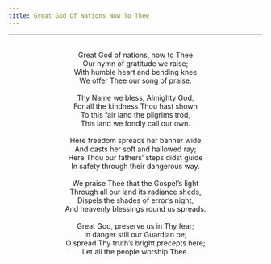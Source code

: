 ```yaml
---
title: Great God Of Nations Now To Thee
---
```


---
<center>
<br/>
Great God of nations, now to Thee<br/>
Our hymn of gratitude we raise;<br/>
With humble heart and bending knee<br/>
We offer Thee our song of praise.<br/>
<br/>
Thy Name we bless, Almighty God,<br/>
For all the kindness Thou hast shown<br/>
To this fair land the pilgrims trod,<br/>
This land we fondly call our own.<br/>
<br/>
Here freedom spreads her banner wide<br/>
And casts her soft and hallowed ray;<br/>
Here Thou our fathers’ steps didst guide<br/>
In safety through their dangerous way.<br/>
<br/>
We praise Thee that the Gospel’s light<br/>
Through all our land its radiance sheds,<br/>
Dispels the shades of error’s night,<br/>
And heavenly blessings round us spreads.<br/>
<br/>
Great God, preserve us in Thy fear;<br/>
In danger still our Guardian be;<br/>
O spread Thy truth’s bright precepts here;<br/>
Let all the people worship Thee.<br/>

</center>
